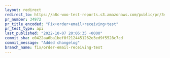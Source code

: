 ```yaml
---
layout: redirect
redirect_to: https://a8c-woo-test-reports.s3.amazonaws.com/public/pr/34972/api/index.html
pr_number: 34972
pr_title_encoded: "Fix+order+email+receiving+test"
pr_test_type: api
last_published: "2022-10-07 20:06:35 +0000"
commit_sha: e0422aa6ba1bef0f2124451262e3ed9f5528c7cd
commit_message: "Added changelog"
branch_name: fix/order-email-receiving-test
---
```

